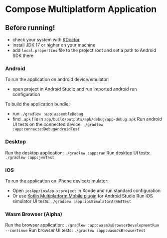 # Compose Multiplatform Application

## Before running!
 - check your system with [KDoctor](https://github.com/Kotlin/kdoctor)
 - install JDK 17 or higher on your machine
 - add `local.properties` file to the project root and set a path to Android SDK there

### Android
To run the application on android device/emulator:  
 - open project in Android Studio and run imported android run configuration

To build the application bundle:
 - run `./gradlew :app:assembleDebug`
 - find `.apk` file in `app/build/outputs/apk/debug/app-debug.apk`
Run android UI tests on the connected device: `./gradlew :app:connectedDebugAndroidTest`

### Desktop
Run the desktop application: `./gradlew :app:run`
Run desktop UI tests: `./gradlew :app:jvmTest`

### iOS
To run the application on iPhone device/simulator:
 - Open `iosApp/iosApp.xcproject` in Xcode and run standard configuration
 - Or use [Kotlin Multiplatform Mobile plugin](https://plugins.jetbrains.com/plugin/14936-kotlin-multiplatform-mobile) for Android Studio
Run iOS simulator UI tests: `./gradlew :app:iosSimulatorArm64Test`

### Wasm Browser (Alpha)
Run the browser application: `./gradlew :app:wasmJsBrowserDevelopmentRun --continue`
Run browser UI tests: `./gradlew :app:wasmJsBrowserTest`

